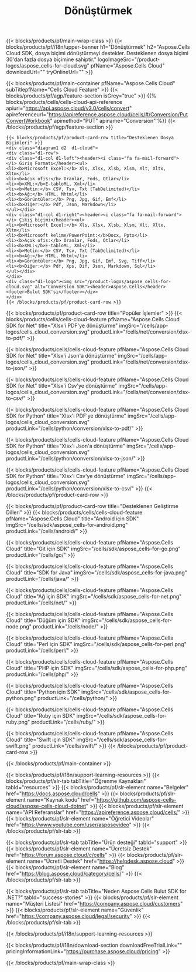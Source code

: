 ﻿---
title:  Dönüştürmek
description: Aspose.Cells Cloud REST API, excel dosyalarının farklı biçim dosyalarına dönüştürülmesini destekler. SDK, geliştirme dillerini destekler. Android, C#, Go, Java, NodeJS, Perl, PHP, Python, Ruby ve Swift'i içerir.
url: /tr/conversion/
---
{{< blocks/products/pf/main-wrap-class >}}
{{< blocks/products/pf/i18n/upper-banner h1="Dönüştürmek" h2="Aspose.Cells Cloud SDK, dosya biçimi dönüştürmeyi destekler. Desteklenen dosya biçimi 30\'dan fazla dosya biçimine sahiptir." logoImageSrc="/product-logos/aspose_cells-for-cloud.svg" pfName="Aspose.Cells Cloud" downloadUrl="" tryOnlineUrl="" >}}

{{< blocks/products/pf/main-container pfName="Aspose.Cells Cloud" subTitlepfName="Cells Cloud Feature" >}}
{{< blocks/products/pf/agp/feature-section isGrey="true" >}}
{{% blocks/products/cells/cells-cloud-api-reference apiurl="https://api.aspose.cloud/v3.0/cells/convert" apireferenceurl="https://apireference.aspose.cloud/cells/#/Conversion/PutConvertWorkbook" apimethod="PUT" apiname="Conversion" %}}
{{< /blocks/products/pf/agp/feature-section >}}

	{{< blocks/products/pf/product-card-row title="Desteklenen Dosya Biçimleri" >}}
	<div class="diagram1 d2  d1-cloud">
	<div class="d1-row">
	<div class="d1-col d1-left"><header><i class="fa fa-mail-forward"> </i> Giriş Formatı</header><ul>
	<li><b>Microsoft Excel:</b> Xls, Xlsx, Xlsb, Xlsm, Xlt, Xltx, Xltm</li>
	<li><b>Açık ofis:</b> Oranlar, Fods, Otlar</li>
	<li><b>XML:</b>E-tabloML, Xml</li>
	<li><b>Metin:</b> CSV, Tsv, Txt (TabDelimited)</li>
	<li><b>Ağ:</b> HTML, Mhtml</li>
	<li><b>Görüntüler:</b> Png, Jpg, Gif, Emf</li>
	<li><b>Diğer:</b> Pdf, Json, Markdown</li>
	</ul></div>
	<div class="d1-col d1-right"><header><i class="fa fa-mail-forward"> </i> Çıkış biçimi</header><ul>
	<li><b>Microsoft Excel:</b> Xls, Xlsx, Xlsb, Xlsm, Xlt, Xltx, Xltm</li>
	<li><b>Microsoft kelime/PowerPoint:</b>Docx, Pptx</li>
	<li><b>Açık ofis:</b> Oranlar, Fods, Otlar</li>
	<li><b>XML:</b>E-tabloML, Xml</li>
	<li><b>Metin:</b> CSV, Tsv, Txt (TabDelimited)</li>
	<li><b>Ağ:</b> HTML, Mhtml</li>
	<li><b>Görüntüler:</b> Png, Jpg, Gif, Emf, Svg, Tiff</li>
	<li><b>Diğer:</b> Pdf, Xps, Dif, Json, Markdown, Sql</li>
	</ul></div>
	</div>
	<div class="d1-logo"><img src="/product-logos/aspose_cells-for-cloud.svg" alt="Conversion SDK"><header>Aspose.Cells</header><footer>Bulut SDK'sı</footer></div>
	</div>
	{{< /blocks/products/pf/product-card-row >}}
{{< blocks/products/pf/product-card-row title="Popüler İşlemler" >}}
{{< blocks/products/cells/cells-cloud-feature pfName="Aspose.Cells Cloud SDK for Net" title="Xlsx\'i PDF\'ye dönüştürme" imgSrc="/cells/app-logos/cells_cloud_conversion.svg" productLink="/cells/net/conversion/xlsx-to-pdf/" >}}

{{< blocks/products/cells/cells-cloud-feature pfName="Aspose.Cells Cloud SDK for Net" title="Xlsx\'i Json\'a dönüştürme" imgSrc="/cells/app-logos/cells_cloud_conversion.svg" productLink="/cells/net/conversion/xlsx-to-json/" >}}

{{< blocks/products/cells/cells-cloud-feature pfName="Aspose.Cells Cloud SDK for Net" title="Xlsx\'i Csv\'ye dönüştürme" imgSrc="/cells/app-logos/cells_cloud_conversion.svg" productLink="/cells/net/conversion/xlsx-to-csv/" >}}

{{< blocks/products/cells/cells-cloud-feature pfName="Aspose.Cells Cloud SDK for Python" title="Xlsx\'i PDF\'ye dönüştürme" imgSrc="/cells/app-logos/cells_cloud_conversion.svg" productLink="/cells/python/conversion/xlsx-to-pdf/" >}}

{{< blocks/products/cells/cells-cloud-feature pfName="Aspose.Cells Cloud SDK for Python" title="Xlsx\'i Json\'a dönüştürme" imgSrc="/cells/app-logos/cells_cloud_conversion.svg" productLink="/cells/python/conversion/xlsx-to-json/" >}}

{{< blocks/products/cells/cells-cloud-feature pfName="Aspose.Cells Cloud SDK for Python" title="Xlsx\'i Csv\'ye dönüştürme" imgSrc="/cells/app-logos/cells_cloud_conversion.svg" productLink="/cells/python/conversion/xlsx-to-csv/" >}}
{{< /blocks/products/pf/product-card-row >}}

{{< blocks/products/pf/product-card-row title="Desteklenen Geliştirme Dilleri" >}}
{{< blocks/products/cells/cells-cloud-feature pfName="Aspose.Cells Cloud" title="Android için SDK" imgSrc="/cells/sdk/aspose_cells-for-android.png" productLink="/cells/android/" >}}

{{< blocks/products/cells/cells-cloud-feature pfName="Aspose.Cells Cloud" title="Git için SDK" imgSrc="/cells/sdk/aspose_cells-for-go.png" productLink="/cells/go/" >}}

{{< blocks/products/cells/cells-cloud-feature pfName="Aspose.Cells Cloud" title="SDK for Java" imgSrc="/cells/sdk/aspose_cells-for-java.png" productLink="/cells/java/" >}}

{{< blocks/products/cells/cells-cloud-feature pfName="Aspose.Cells Cloud" title="Ağ için SDK" imgSrc="/cells/sdk/aspose_cells-for-net.png" productLink="/cells/net/" >}}

{{< blocks/products/cells/cells-cloud-feature pfName="Aspose.Cells Cloud" title="Düğüm için SDK" imgSrc="/cells/sdk/aspose_cells-for-node.png" productLink="/cells/node/" >}}

{{< blocks/products/cells/cells-cloud-feature pfName="Aspose.Cells Cloud" title="Perl için SDK" imgSrc="/cells/sdk/aspose_cells-for-perl.png" productLink="/cells/perl/" >}}

{{< blocks/products/cells/cells-cloud-feature pfName="Aspose.Cells Cloud" title="PHP için SDK" imgSrc="/cells/sdk/aspose_cells-for-php.png" productLink="/cells/php/" >}}

{{< blocks/products/cells/cells-cloud-feature pfName="Aspose.Cells Cloud" title="Python için SDK" imgSrc="/cells/sdk/aspose_cells-for-python.png" productLink="/cells/python/" >}}

{{< blocks/products/cells/cells-cloud-feature pfName="Aspose.Cells Cloud" title="Ruby için SDK" imgSrc="/cells/sdk/aspose_cells-for-ruby.png" productLink="/cells/ruby/" >}}

{{< blocks/products/cells/cells-cloud-feature pfName="Aspose.Cells Cloud" title="Swift için SDK" imgSrc="/cells/sdk/aspose_cells-for-swift.png" productLink="/cells/swift/" >}}
{{< /blocks/products/pf/product-card-row >}}


{{< /blocks/products/pf/main-container >}}

{{< blocks/products/pf/i18n/support-learning-resources >}}
{{< blocks/products/pf/slr-tab tabTitle="Öğrenme Kaynakları" tabId="resources" >}}
{{< blocks/products/pf/slr-element name="Belgeler" href="https://docs.aspose.cloud/cells" >}}
{{< blocks/products/pf/slr-element name="Kaynak kodu" href="https://github.com/aspose-cells-cloud/aspose-cells-cloud-dotnet" >}}
{{< blocks/products/pf/slr-element name="API Referanslar" href="https://apireference.aspose.cloud/cells/" >}}
{{< blocks/products/pf/slr-element name="Öğretici Videolar" href="https://www.youtube.com/user/asposevideo" >}}
{{< /blocks/products/pf/slr-tab >}}

{{< blocks/products/pf/slr-tab tabTitle="Ürün desteği" tabId="support" >}}
{{< blocks/products/pf/slr-element name="Ücretsiz Destek" href="https://forum.aspose.cloud/c/cells" >}}
{{< blocks/products/pf/slr-element name="Ücretli Destek" href="https://helpdesk.aspose.cloud" >}}
{{< blocks/products/pf/slr-element name="Blog" href="https://blog.aspose.cloud/category/cells/" >}}
{{< /blocks/products/pf/slr-tab >}}

{{< blocks/products/pf/slr-tab tabTitle="Neden Aspose.Cells Bulut SDK for .NET?" tabId="success-stories" >}}
{{< blocks/products/pf/slr-element name="Müşteri Listesi" href="https://company.aspose.cloud/customers" >}}
{{< blocks/products/pf/slr-element name="Güvenlik" href="https://company.aspose.cloud/legal/security" >}}
{{< /blocks/products/pf/slr-tab >}}

{{< /blocks/products/pf/i18n/support-learning-resources >}}

{{< blocks/products/pf/i18n/download-section downloadFreeTrialLink="" pricingInformationLink="https://purchase.aspose.cloud/pricing" >}}

{{< /blocks/products/pf/main-wrap-class >}}

